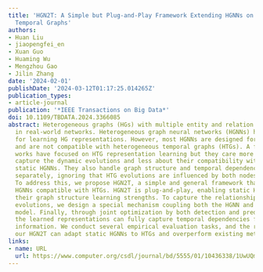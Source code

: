```yaml
---
title: 'HGN2T: A Simple but Plug-and-Play Framework Extending HGNNs on Heterogeneous
  Temporal Graphs'
authors:
- Huan Liu
- jiaopengfei_en
- Xuan Guo
- Huaming Wu
- Mengzhou Gao
- Jilin Zhang
date: '2024-02-01'
publishDate: '2024-03-12T01:17:25.014265Z'
publication_types:
- article-journal
publication: '*IEEE Transactions on Big Data*'
doi: 10.1109/TBDATA.2024.3366085
abstract: Heterogeneous graphs (HGs) with multiple entity and relation types are common
  in real-world networks. Heterogeneous graph neural networks (HGNNs) have shown promise
  for learning HG representations. However, most HGNNs are designed for static HGs
  and are not compatible with heterogeneous temporal graphs (HTGs). A few existing
  works have focused on HTG representation learning but they care more about how to
  capture the dynamic evolutions and less about their compatibility with those well-designed
  static HGNNs. They also handle graph structure and temporal dependency learning
  separately, ignoring that HTG evolutions are influenced by both nodes and relationships.
  To address this, we propose HGN2T, a simple and general framework that makes static
  HGNNs compatible with HTGs. HGN2T is plug-and-play, enabling static HGNNs to leverage
  their graph structure learning strengths. To capture the relationship-influenced
  evolutions, we design a special mechanism coupling both the HGNN and sequential
  model. Finally, through joint optimization by both detection and prediction tasks,
  the learned representations can fully capture temporal dependencies from historical
  information. We conduct several empirical evaluation tasks, and the results show
  our HGN2T can adapt static HGNNs to HTGs and overperform existing methods for HTGs.
links:
- name: URL
  url: https://www.computer.org/csdl/journal/bd/5555/01/10436338/1UwUQmzlWq4
---
```

